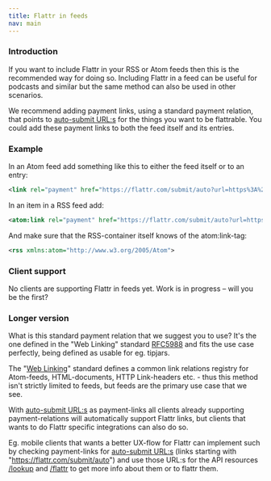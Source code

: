 ```yaml
---
title: Flattr in feeds
nav: main
---
```

### Introduction

If you want to include Flattr in your RSS or Atom feeds then this is the recommended way for doing so. Including Flattr in a feed can be useful for podcasts and similar but the same method can also be used in other scenarios.

We recommend adding payment links, using a standard payment relation, that points to [auto-submit URL:s](/auto_submit/) for the things you want to be flattrable. You could add these payment links to both the feed itself and its entries.

### Example

In an Atom feed add something like this to either the feed itself or to an entry:

```xml
<link rel="payment" href="https://flattr.com/submit/auto?url=https%3A%2F%2Fdevelopers.flattr.net%2F&amp;uid=flattr" type="text/html" />
```

In an item in a RSS feed add:

```xml
<atom:link rel="payment" href="https://flattr.com/submit/auto?url=https%3A%2F%2Fdevelopers.flattr.net%2F&amp;uid=flattr" type="text/html" />
```

And make sure that the RSS-container itself knows of the atom:link-tag:

```xml
<rss xmlns:atom="http://www.w3.org/2005/Atom">
```

### Client support

No clients are supporting Flattr in feeds yet. Work is in progress – will you be the first?

### Longer version

What is this standard payment relation that we suggest you to use? It's the one defined in the "Web Linking" standard [RFC5988](http://tools.ietf.org/html/rfc5988#page-14) and fits the use case perfectly, being defined as usable for eg. tipjars.

The "[Web Linking](http://tools.ietf.org/html/rfc5988)" standard defines a common link relations registry for Atom-feeds, HTML-documents, HTTP Link-headers etc. - thus this method isn't strictly limited to feeds, but feeds are the primary use case that we see.

With [auto-submit URL:s](/auto_submit/) as payment-links all clients already supporting payment-relations will automatically support Flattr links, but clients that wants to do Flattr specific integrations can also do so.

Eg. mobile clients that wants a better UX-flow for Flattr can implement such by checking payment-links for [auto-submit URL:s](/auto_submit/) (links starting with "https://flattr.com/submit/auto") and use those URL:s for the API resources [/lookup](/api/resources/things/#check-if-a-thing-exists) and [/flattr](/api/resources/flattrs/#flattr-a-autosubmit-url) to get more info about them or to flattr them.
